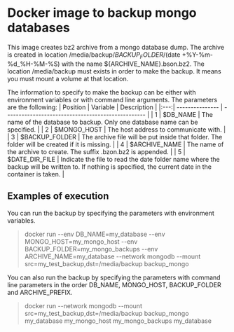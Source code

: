 # Docker image to backup mongo databases
This image creates bz2 archive from a mongo database dump. The archive is created in location /media/backup/$BACKUP_FOLDER/$(date +%Y-%m-%d\_%H-%M-%S) with the name ${ARCHIVE\_NAME}.bson.bz2. The location /media/backup must exists in order to make the backup. It means you must mount a volume at that location.

The information to specify to make the backup can be either with environment variables or with command line arguments. The parameters are the following:
| Position | Variable   | Description                                        |
|:---:| --------------- | -------------------------------------------------- |
| 1   | $DB_NAME        | The name of the database to backup. Only one database name can be specified. |
| 2   | $MONGO_HOST     | The host address to communicate with.              |
| 3   | $BACKUP_FOLDER  | The archive file will be put inside that folder. The folder will be created if it is missing. |
| 4   | $ARCHIVE_NAME   | The name of the archive to create. The suffix .bzon.bz2 is appended.  |
| 5   | $DATE_DIR_FILE  | Indicate the file to read the date folder name where the backup will be written to. If nothing is specified, the current date in the container is taken. |

## Examples of execution
You can run the backup by specifying the parameters with environment variables.
> docker run --env DB_NAME=my_database --env MONGO_HOST=my_mongo_host --env BACKUP_FOLDER=my_mongo_backups --env ARCHIVE_NAME=my_database --network mongodb --mount src=my_test_backup,dst=/media/backup backup_mongo

You can also run the backup by specifying the parameters with command line parameters in the order DB_NAME, MONGO_HOST, BACKUP_FOLDER and ARCHIVE_PREFIX.
> docker run --network mongodb --mount src=my_test_backup,dst=/media/backup backup_mongo my_database my_mongo_host my_mongo_backups my_database

